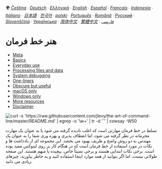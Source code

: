 🌍
*[Čeština](README-cs.md) ∙ [Deutsch](README-de.md) ∙ [Ελληνικά](README-el.md) ∙ [English](README.md) ∙ [Español](README-es.md) ∙ [Français](README-fr.md) ∙ [Indonesia](README-id.md) ∙ [Italiano](README-it.md) ∙ [日本語](README-ja.md) ∙ [한국어](README-ko.md) ∙ [polski](README-pl.md) ∙ [Português](README-pt.md) ∙ [Română](README-ro.md) ∙ [Русский](README-ru.md) ∙ [Slovenščina](README-sl.md) ∙ [Українська](README-uk.md) ∙ [简体中文](README-zh.md) ∙ [繁體中文](README-zh-Hant.md) ∙ [فارسی](README-fa.md)*


# هنر خط فرمان

- [Meta](#meta)
- [Basics](#basics)
- [Everyday use](#everyday-use)
- [Processing files and data](#processing-files-and-data)
- [System debugging](#system-debugging)
- [One-liners](#one-liners)
- [Obscure but useful](#obscure-but-useful)
- [macOS only](#macos-only)
- [Windows only](#windows-only)
- [More resources](#more-resources)
- [Disclaimer](#disclaimer)


![curl -s 'https://raw.githubusercontent.com/jlevy/the-art-of-command-line/master/README.md' | egrep -o '`\w+`' | tr -d '`' | cowsay -W50](cowsay.png)

تسلط در خط فرمان مهارتی است که اغلب نادیده گرفته می شود یا به عنوان یک مهارت محرمانه در نظر گرفته می شود، اما انعطاف پذیری و بهره وری شما را به عنوان یک مهندس به دو روش واضح و ظریف بهبود می بخشد. این مجموعه ای از یادداشت ها و نکات در مورد استفاده از خط فرمان است که در هنگام کار بر روی لینوکس مفید بوده است. برخی نکات ابتدایی هستند و برخی نسبتاً خاص، پیچیده یا مبهم هستند. این صفحه طولانی نیست، اما اگر بتوانید از همه موارد اینجا استفاده کنید و به خاطر بیاورید، چیزهای زیادی می دانید.

